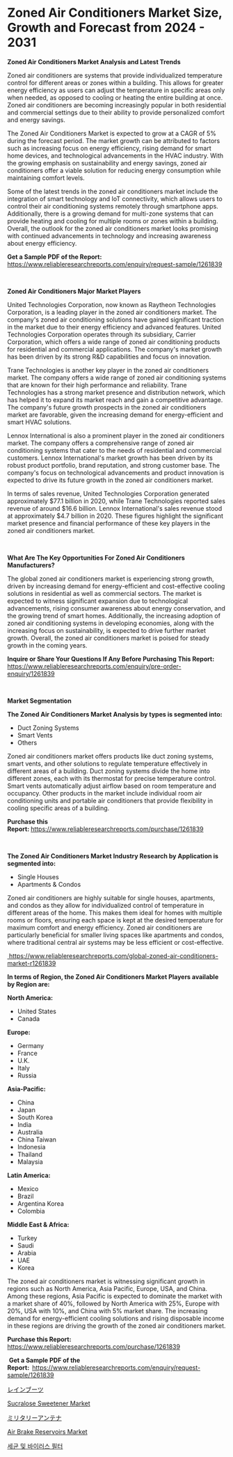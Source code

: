 <p><h1>Zoned Air Conditioners Market Size, Growth and Forecast from 2024 - 2031</h1></p><p><strong>Zoned Air Conditioners Market Analysis and Latest Trends</strong></p>
<p><p>Zoned air conditioners are systems that provide individualized temperature control for different areas or zones within a building. This allows for greater energy efficiency as users can adjust the temperature in specific areas only when needed, as opposed to cooling or heating the entire building at once. Zoned air conditioners are becoming increasingly popular in both residential and commercial settings due to their ability to provide personalized comfort and energy savings.</p><p>The Zoned Air Conditioners Market is expected to grow at a CAGR of 5% during the forecast period. The market growth can be attributed to factors such as increasing focus on energy efficiency, rising demand for smart home devices, and technological advancements in the HVAC industry. With the growing emphasis on sustainability and energy savings, zoned air conditioners offer a viable solution for reducing energy consumption while maintaining comfort levels.</p><p>Some of the latest trends in the zoned air conditioners market include the integration of smart technology and IoT connectivity, which allows users to control their air conditioning systems remotely through smartphone apps. Additionally, there is a growing demand for multi-zone systems that can provide heating and cooling for multiple rooms or zones within a building. Overall, the outlook for the zoned air conditioners market looks promising with continued advancements in technology and increasing awareness about energy efficiency.</p></p>
<p><strong>Get a Sample PDF of the Report:&nbsp;</strong> <a href="https://www.reliableresearchreports.com/enquiry/request-sample/1261839">https://www.reliableresearchreports.com/enquiry/request-sample/1261839</a></p>
<p>&nbsp;</p>
<p><strong>Zoned Air Conditioners Major Market Players</strong></p>
<p><p>United Technologies Corporation, now known as Raytheon Technologies Corporation, is a leading player in the zoned air conditioners market. The company's zoned air conditioning solutions have gained significant traction in the market due to their energy efficiency and advanced features. United Technologies Corporation operates through its subsidiary, Carrier Corporation, which offers a wide range of zoned air conditioning products for residential and commercial applications. The company's market growth has been driven by its strong R&D capabilities and focus on innovation.</p><p>Trane Technologies is another key player in the zoned air conditioners market. The company offers a wide range of zoned air conditioning systems that are known for their high performance and reliability. Trane Technologies has a strong market presence and distribution network, which has helped it to expand its market reach and gain a competitive advantage. The company's future growth prospects in the zoned air conditioners market are favorable, given the increasing demand for energy-efficient and smart HVAC solutions.</p><p>Lennox International is also a prominent player in the zoned air conditioners market. The company offers a comprehensive range of zoned air conditioning systems that cater to the needs of residential and commercial customers. Lennox International's market growth has been driven by its robust product portfolio, brand reputation, and strong customer base. The company's focus on technological advancements and product innovation is expected to drive its future growth in the zoned air conditioners market.</p><p>In terms of sales revenue, United Technologies Corporation generated approximately $77.1 billion in 2020, while Trane Technologies reported sales revenue of around $16.6 billion. Lennox International's sales revenue stood at approximately $4.7 billion in 2020. These figures highlight the significant market presence and financial performance of these key players in the zoned air conditioners market.</p></p>
<p>&nbsp;</p>
<p><strong>What Are The Key Opportunities For Zoned Air Conditioners Manufacturers?</strong></p>
<p><p>The global zoned air conditioners market is experiencing strong growth, driven by increasing demand for energy-efficient and cost-effective cooling solutions in residential as well as commercial sectors. The market is expected to witness significant expansion due to technological advancements, rising consumer awareness about energy conservation, and the growing trend of smart homes. Additionally, the increasing adoption of zoned air conditioning systems in developing economies, along with the increasing focus on sustainability, is expected to drive further market growth. Overall, the zoned air conditioners market is poised for steady growth in the coming years.</p></p>
<p><strong>Inquire or Share Your Questions If Any Before Purchasing This Report:</strong> <a href="https://www.reliableresearchreports.com/enquiry/pre-order-enquiry/1261839">https://www.reliableresearchreports.com/enquiry/pre-order-enquiry/1261839</a></p>
<p>&nbsp;</p>
<p><strong>Market Segmentation</strong></p>
<p><strong>The Zoned Air Conditioners Market Analysis by types is segmented into:</strong></p>
<p><ul><li>Duct Zoning Systems</li><li>Smart Vents</li><li>Others</li></ul></p>
<p><p>Zoned air conditioners market offers products like duct zoning systems, smart vents, and other solutions to regulate temperature effectively in different areas of a building. Duct zoning systems divide the home into different zones, each with its thermostat for precise temperature control. Smart vents automatically adjust airflow based on room temperature and occupancy. Other products in the market include individual room air conditioning units and portable air conditioners that provide flexibility in cooling specific areas of a building.</p></p>
<p><strong>Purchase this Report:&nbsp;</strong><a href="https://www.reliableresearchreports.com/purchase/1261839">https://www.reliableresearchreports.com/purchase/1261839</a></p>
<p>&nbsp;</p>
<p><strong>The Zoned Air Conditioners Market Industry Research by Application is segmented into:</strong></p>
<p><ul><li>Single Houses</li><li>Apartments & Condos</li></ul></p>
<p><p>Zoned air conditioners are highly suitable for single houses, apartments, and condos as they allow for individualized control of temperature in different areas of the home. This makes them ideal for homes with multiple rooms or floors, ensuring each space is kept at the desired temperature for maximum comfort and energy efficiency. Zoned air conditioners are particularly beneficial for smaller living spaces like apartments and condos, where traditional central air systems may be less efficient or cost-effective.</p></p>
<p><a href="https://www.reliableresearchreports.com/global-zoned-air-conditioners-market-r1261839">&nbsp;https://www.reliableresearchreports.com/global-zoned-air-conditioners-market-r1261839</a></p>
<p><strong>In terms of Region, the Zoned Air Conditioners Market Players available by Region are:</strong></p>
<p>
    <p> <strong> North America: </strong>
        <ul>
            <li>United States</li>
            <li>Canada</li>
        </ul>
        </p> 
    <p> <strong> Europe: </strong>
        <ul>
            <li>Germany</li>
            <li>France</li>
            <li>U.K.</li>
            <li>Italy</li>
            <li>Russia</li>
        </ul>
        </p> 
    <p> <strong> Asia-Pacific: </strong>
        <ul>
            <li>China</li>
            <li>Japan</li>
            <li>South Korea</li>
            <li>India</li>
            <li>Australia</li>
            <li>China Taiwan</li>
            <li>Indonesia</li>
            <li>Thailand</li>
            <li>Malaysia</li>
        </ul>
        </p> 
    <p> <strong> Latin America: </strong>
        <ul>
            <li>Mexico</li>
            <li>Brazil</li>
            <li>Argentina Korea</li>
            <li>Colombia</li>
        </ul>
        </p> 
    <p> <strong> Middle East & Africa: </strong>
        <ul>
            <li>Turkey</li>
            <li>Saudi</li>
            <li>Arabia</li>
            <li>UAE</li>
            <li>Korea</li>
        </ul>
    </p>
    </p>
<p><p>The zoned air conditioners market is witnessing significant growth in regions such as North America, Asia Pacific, Europe, USA, and China. Among these regions, Asia Pacific is expected to dominate the market with a market share of 40%, followed by North America with 25%, Europe with 20%, USA with 10%, and China with 5% market share. The increasing demand for energy-efficient cooling solutions and rising disposable income in these regions are driving the growth of the zoned air conditioners market.</p></p>
<p><strong>Purchase this Report: </strong><a href="https://www.reliableresearchreports.com/purchase/1261839">https://www.reliableresearchreports.com/purchase/1261839</a></p>
<p>&nbsp;<strong>Get a Sample PDF of the Report:&nbsp;&nbsp;</strong><a href="https://www.reliableresearchreports.com/enquiry/request-sample/1261839">https://www.reliableresearchreports.com/enquiry/request-sample/1261839</a></p>
<p><strong></strong></p>
<p><p><a href="https://github.com/EthanMorar2011/Market-Research-Report-List-1/blob/main/643778528836.md">レインブーツ</a></p><p><a href="https://issuu.com/reportprime-2/docs/sucralose-sweetener-market-size-2030.pptx">Sucralose Sweetener Market</a></p><p><a href="https://github.com/dzy793153605/Market-Research-Report-List-1/blob/main/613303928835.md">ミリタリーアンテナ</a></p><p><a href="https://github.com/jj19131/Market-Research-Report-List-2/blob/main/air-brake-reservoirs-market.md">Air Brake Reservoirs Market</a></p><p><a href="https://medium.com/@lizaheller2023/%EC%84%B8%EA%B7%A0-%EB%B0%8F-%EB%B0%94%EC%9D%B4%EB%9F%AC%EC%8A%A4-%ED%95%84%ED%84%B0-%EC%8B%9C%EC%9E%A5-2031%EB%85%84%EA%B9%8C%EC%A7%80%EC%9D%98-%ED%8A%B8%EB%A0%8C%EB%93%9C-%EC%98%88%EC%B8%A1-%EB%B0%8F-%EA%B2%BD%EC%9F%81-%EB%B6%84%EC%84%9D-5240a506f820">세균 및 바이러스 필터</a></p></p>